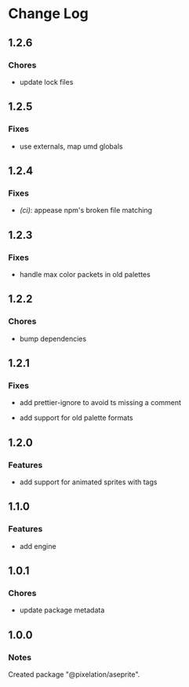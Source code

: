 # Change Log

## 1.2.6

### Chores

- update lock files

## 1.2.5

### Fixes

- use externals, map umd globals

## 1.2.4

### Fixes

- _(ci)_: appease npm's broken file matching

## 1.2.3

### Fixes

- handle max color packets in old palettes

## 1.2.2

### Chores

- bump dependencies

## 1.2.1

### Fixes

- add prettier-ignore to avoid ts missing a comment

- add support for old palette formats

## 1.2.0

### Features

- add support for animated sprites with tags

## 1.1.0

### Features

- add engine

## 1.0.1

### Chores

- update package metadata

## 1.0.0

### Notes

Created package "@pixelation/aseprite".

